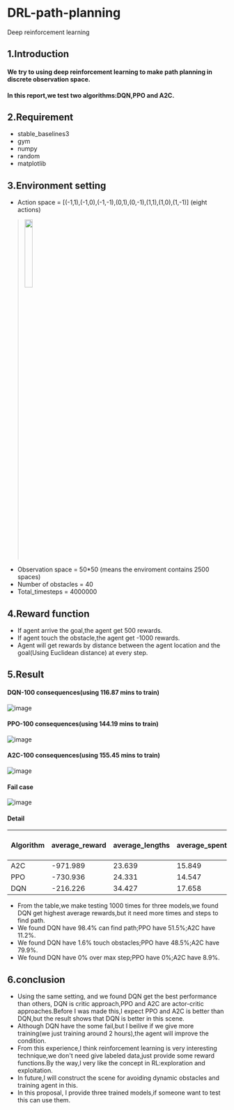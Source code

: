 # DRL-path-planning
Deep reinforcement learning


## 1.Introduction
#### We try to using deep reinforcement learning to make path planning in discrete observation space.
#### In this report,we test two algorithms:DQN,PPO and A2C.

## 2.Requirement
 * stable_baselines3
 * gym
 * numpy
 * random
 * matplotlib
## 3.Environment setting
* Action space = [(-1,1),(-1,0),(-1,-1),(0,1),(0,-1),(1,1),(1,0),(1,-1)] (eight actions)
> <img src="https://github.com/a303990366/DRL-path-planning/blob/main/Path%20Planning/agent.png" width="20%">
* Observation space = 50*50 (means the enviroment contains 2500 spaces)
* Number of obstacles = 40
* Total_timesteps = 4000000

## 4.Reward function
* If agent arrive the goal,the agent get 500 rewards.
* If agent touch the obstacle,the agent get -1000 rewards.
* Agent will get rewards by distance between the agent location and the goal(Using Euclidean distance) at every step.

## 5.Result
#### DQN-100 consequences(using 116.87 mins to train)
![image](https://github.com/a303990366/DRL-path-planning/blob/main/GIF/DQN.gif)
#### PPO-100 consequences(using 144.19 mins to train)
![image](https://github.com/a303990366/DRL-path-planning/blob/main/GIF/PPO.gif)
#### A2C-100 consequences(using 155.45 mins to train)
![image](https://github.com/a303990366/DRL-path-planning/blob/main/GIF/A2C.gif)
#### Fail case
![image](https://github.com/a303990366/DRL-path-planning/blob/main/Path%20Planning/discrete/test_8.png)
#### Detail
| Algorithm | average_reward  | average_lengths | average_spent_time |Find path(%)| Touch obstacle(%) | Over max step(%) | 
|-----------| --------------- | --------------- | ------------------ | ---------- |------------------ | ---------------- |
| A2C | -971.989  | 23.639  | 15.849   | 11.2 | 79.9 | 8.9 |
| PPO | -730.936  | 24.331  | 14.547   | 51.5 | 48.5 | 0.0 |
| DQN | -216.226  | 34.427  | 17.658   | 98.4 | 1.6 | 0.0 |
* From the table,we make testing 1000 times for three models,we found DQN get highest average rewards,but it need more times and steps to find path.
* We found DQN have 98.4% can find path;PPO have 51.5%;A2C have 11.2%.
* We found DQN have 1.6% touch obstacles;PPO have 48.5%;A2C have 79.9%.
* We found DQN have 0% over max step;PPO have 0%;A2C have 8.9%.
## 6.conclusion
* Using the same setting, and we found DQN get the best performance than others, DQN is critic approach,PPO and A2C are actor-critic approaches.Before I was made this,I expect PPO and A2C is better than DQN,but the result shows that DQN is better in this scene. 
* Although DQN have the some fail,but I beilive if we give more training(we just training around 2 hours),the agent will improve the condition.
* From this experience,I think reinforcement learning is very interesting technique,we don't need give labeled data,just provide some reward functions.By the way,I very like the concept in RL:exploration and exploitation.
* In future,I will construct the scene for avoiding dynamic obstacles and training agent in this.
* In this proposal, I provide three trained models,if someone want to test this can use them.
